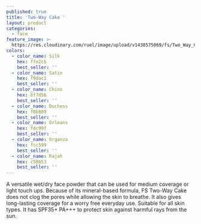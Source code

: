 ```yaml
---
published: true
title: 'Two-Way Cake '
layout: product
categories:
  - face
feature_image: >-
  https://res.cloudinary.com/ruel/image/upload/v1438575069/fs/Two_Way_Cake_PB186363.jpg
colors:
  - color_name: Silk
    hex: ffe2cb
    best_seller: ''
  - color_name: Satin
    hex: f9dac1
    best_seller: ''
  - color_name: Chino
    hex: bf7d56
    best_seller: ''
  - color_name: Duchess
    hex: f0b889
    best_seller: ''
  - color_name: Orleans
    hex: fdc99f
    best_seller: ''
  - color_name: Organza
    hex: fcc599
    best_seller: ''
  - color_name: Rajah
    hex: c58653
    best_seller: ''
---
```

A versatile wet/dry face powder that can be used for medium coverage or light touch ups. Because of its mineral-based formula, FS Two-Way Cake does not clog the pores while allowing the skin to breathe. It also gives long-lasting coverage for a worry free everyday use. Suitable for all skin types. It has SPF35+ PA+++ to protect skin against harmful rays from the sun.
